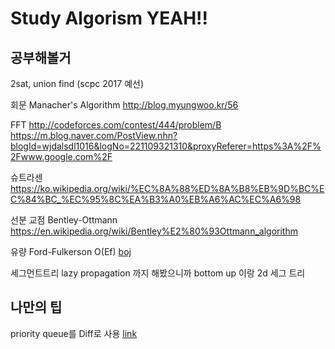 # Study Algorism YEAH!!

## 공부해볼거

2sat, union find (scpc 2017 예선)

회문 Manacher's Algorithm http://blog.myungwoo.kr/56

FFT http://codeforces.com/contest/444/problem/B
https://m.blog.naver.com/PostView.nhn?blogId=wjdalsdl1016&logNo=221109321310&proxyReferer=https%3A%2F%2Fwww.google.com%2F

슈트라센 https://ko.wikipedia.org/wiki/%EC%8A%88%ED%8A%B8%EB%9D%BC%EC%84%BC_%EC%95%8C%EA%B3%A0%EB%A6%AC%EC%A6%98

선분 교점 Bentley-Ottmann
https://en.wikipedia.org/wiki/Bentley%E2%80%93Ottmann_algorithm

유량
Ford-Fulkerson O(Ef) [boj](https://www.acmicpc.net/problem/6086)

세그먼트트리
lazy propagation 까지 해봤으니까 bottom up 이랑 2d 세그 트리

## 나만의 팁

priority queue를 Diff로 사용 [link](http://codeforces.com/contest/1428/problem/E)
